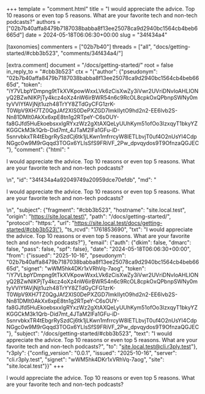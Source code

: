 +++
template = "comment.html"
title = "I would appreciate the advice. Top 10 reasons or even top 5 reasons. What are your favorite tech and non-tech podcasts?"
authors = ["02b7b40affa8479b7187038babba8f13ee25078ca9d2940bc1564cb4beb6665d"]
date = 2024-05-18T06:06:30+00:00
slug = "34f434a4"

[taxonomies]
commenters = ["02b7b40"]
threads = ["all", "docs/getting-started/#cbb3b523", "comments/34f434a4/"]

[extra.comment]
document = "/docs/getting-started/"
root = false
in_reply_to = "#cbb3b523"
ctx = "{\"author\": {\"pseudonym\": \"02b7b40affa8479b7187038babba8f13ee25078ca9d2940bc1564cb4beb6665d\", \"token\": \"iY7VLbpYDmpng9tTkXVKpowWxxLVk6zCisXwZy3iVwr2UVriDNvIoAHLIONyQ2BZwNIKPjTy4kcz4oXz4nW6irBWR54n6c9RcOL8cpkOxQPbnpSWNy0mtyVVlYfAVjNjt1uzh48TrYY8ZTdGyCFG1zrK-T0WpV9XH7TZ0QgJAf2XIS0DePXZGD7ImklIytO9hd2n2-EE6lvb2S-Nn81DMlt0AkXx6xpE8tn1g2RTpeY-C6sOUY-fa8GJfd5HuEkoebsxxIgRYxzWz2gXtAXQeLyUUhKym51ofOo3IzxqyT1bkyYZKGGCkM3k1Qrb-Did7mt_4JTaM2lFa1GFu-iD-5snrvbkxTR4tEbgrRySzdCj6tk1jLKwn1mfrrcyW8IETLbvjT0uf4O2nUsYI4CdpNGgc0w9M9rGqqd3TOGx6YLIsSfS9FRiVF_2Pw_dpvqydos9T9OfnzaQGJEC\"}, \"comment\": {\"html\": \"<p>I would appreciate the advice. Top 10 reasons or even top 5 reasons. What are your favorite tech and non-tech podcasts?</p>\\n\", \"id\": \"34f434a4a92049749a20959dce70efdb\", \"md\": \"<p>I would appreciate the advice. Top 10 reasons or even top 5 reasons. What are your favorite tech and non-tech podcasts?</p>\\n\", \"subject\": {\"fragment\": \"#cbb3b523\", \"hostname\": \"site.local.test\", \"origin\": \"https://site.local.test\", \"path\": \"/docs/getting-started/\", \"protocol\": \"https:\", \"url\": \"https://site.local.test/docs/getting-started/#cbb3b523\"}, \"ts_rcvd\": \"1761853690\", \"txt\": \"I would appreciate the advice. Top 10 reasons or even top 5 reasons. What are your favorite tech and non-tech podcasts?\"}, \"email\": {\"auth\": {\"dkim\": false, \"dmarc\": false, \"pass\": false, \"spf\": false}, \"date\": \"2024-05-18T06:06:30+00:00\", \"from\": {\"issued\": \"2025-10-16\", \"pseudonym\": \"02b7b40affa8479b7187038babba8f13ee25078ca9d2940bc1564cb4beb6665d\", \"signet\": \"wWM5hk4DKr1xVRhVq-7aog\", \"token\": \"iY7VLbpYDmpng9tTkXVKpowWxxLVk6zCisXwZy3iVwr2UVriDNvIoAHLIONyQ2BZwNIKPjTy4kcz4oXz4nW6irBWR54n6c9RcOL8cpkOxQPbnpSWNy0mtyVVlYfAVjNjt1uzh48TrYY8ZTdGyCFG1zrK-T0WpV9XH7TZ0QgJAf2XIS0DePXZGD7ImklIytO9hd2n2-EE6lvb2S-Nn81DMlt0AkXx6xpE8tn1g2RTpeY-C6sOUY-fa8GJfd5HuEkoebsxxIgRYxzWz2gXtAXQeLyUUhKym51ofOo3IzxqyT1bkyYZKGGCkM3k1Qrb-Did7mt_4JTaM2lFa1GFu-iD-5snrvbkxTR4tEbgrRySzdCj6tk1jLKwn1mfrrcyW8IETLbvjT0uf4O2nUsYI4CdpNGgc0w9M9rGqqd3TOGx6YLIsSfS9FRiVF_2Pw_dpvqydos9T9OfnzaQGJEC\"}, \"subject\": \"/docs/getting-started/#cbb3b523\", \"text\": \"I would appreciate the advice. Top 10 reasons or even top 5 reasons. What are your favorite tech and non-tech podcasts?\", \"to\": \"site.local.test@cli.r3ply.test\"}, \"r3ply\": {\"config_version\": \"0.0.1\", \"issued\": \"2025-10-16\", \"server\": \"cli.r3ply.test\", \"signet\": \"wWM5hk4DKr1xVRhVq-7aog\", \"site\": \"site.local.test\"}}"
+++

<p>I would appreciate the advice. Top 10 reasons or even top 5 reasons. What are your favorite tech and non-tech podcasts?</p>

